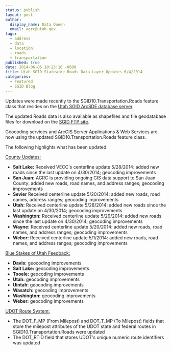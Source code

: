 ```yaml
---
status: publish
layout: post
author:
  display_name: Data Queen
  email: agrc@utah.gov
tags:
  - address
  - data
  - location
  - roads
  - transportation
published: true
date: 2014-06-05 10:23:10 -0600
title: Utah SGID Statewide Roads Data Layer Updates 6/4/2014
categories:
  - Featured
  - SGID Blog
---
```

<p>Updates were made recently to the SGID10.Transportation.Roads feature class that resides on the <a href="{{ "/data/how-to-connect-to-the-sgid-via-sde/" | prepend: site.baseurl }}">Utah SGID ArcSDE database server</a>.</p>
<p>The updated Roads data is also available as shapefiles and file geodatabase files for download on the <a href="ftp://ftp.agrc.utah.gov/UtahSGID_Vector/UTM12_NAD83/TRANSPORTATION/PackagedData/_Statewide/UtahRoadAndHighwaySystem/">SGID FTP site</a>.</p>
<p>Geocoding services and ArcGIS Server Applications & Web Services are now using the updated SGID10.Transportation.Roads feature class.</p>
<p>The following highlights what has been updated:</p>
<p><span style="text-decoration: underline;">County Updates:</span></p>
<ul>
    <li><strong>Salt Lake:</strong> Received VECC's centerline update 5/28/2014: added new roads since the last update on 4/30/2014; geocoding improvements</li>
    <li><strong>San Juan:</strong> AGRC is providing ongoing GIS data support to San Juan County: added new roads, road names, and address ranges; geocoding improvements</li>
    <li><strong>Sevier</strong> Received centerline update 5/20/2014: added new roads, road names, address ranges; geocoding improvements</li>
    <li><strong>Utah:</strong> Received centerline update 5/28/2014: added new roads since the last update on 4/30/2014; geocoding improvements</li>
    <li><strong>Washington:</strong> Received centerline update 5/29/2014: added new roads since the last update on 4/30/2014; geocoding improvements</li>
    <li><strong>Wayne:</strong> Received centerline update 5/20/2014: added new roads, road names, and address ranges; geocoding improvements</li>
    <li><strong>Weber:</strong> Received centerline update 5/1/2014: added new roads, road names, and address ranges; geocoding improvements</li>
</ul>

<p><span style="text-decoration: underline;">Blue Stakes of Utah Feedback:</span></p>
<ul>
    <li><strong>Davis:</strong> geocoding improvements</li>
    <li><strong>Salt Lake:</strong> geocoding improvements</li>
    <li><strong>Tooele:</strong> geocoding improvements</li>
    <li><strong>Utah:</strong> geocoding improvements</li>
    <li><strong>Uintah:</strong> geocoding improvements</li>
    <li><strong>Wasatch:</strong> geocoding improvements</li>
    <li><strong>Washington:</strong> geocoding improvements</li>
    <li><strong>Weber:</strong> geocoding improvements</li>
</ul>

<p><span style="text-decoration: underline;">UDOT Route System:</span></p>
<ul>
    <li>The DOT_F_MP (From Milepost) and DOT_T_MP (To Milepost) fields that store the milepost attributes of the UDOT state and federal routes in SGID10.Transportation.Roads were updated</li>
    <li>The DOT_RTID field that stores UDOT's unique numeric route identifiers was updated</li>
</ul>

